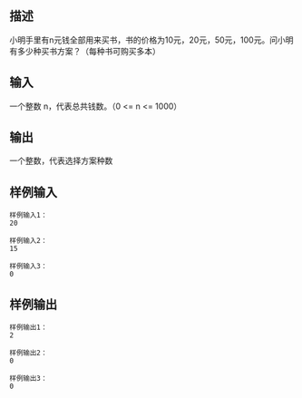 ## 描述


小明手里有n元钱全部用来买书，书的价格为10元，20元，50元，100元。问小明有多少种买书方案？（每种书可购买多本）

## 输入


一个整数 n，代表总共钱数。（0 <= n <= 1000）

## 输出


一个整数，代表选择方案种数

## 样例输入


```
样例输入1：
20

样例输入2：
15

样例输入3：
0
```


## 样例输出


```
样例输出1：
2

样例输出2：
0

样例输出3：
0 
```



